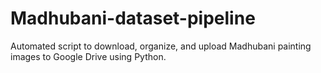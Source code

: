 # Madhubani-dataset-pipeline
Automated script to download, organize, and upload Madhubani painting images to Google Drive using Python.
